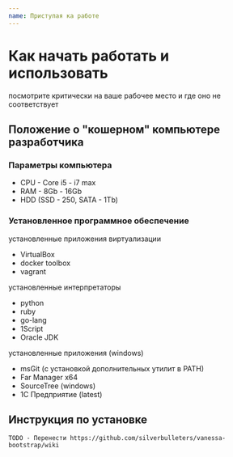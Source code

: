 ```yaml
---
name: Приступая ка работе
---
```


# Как начать работать и использовать

посмотрите критически на ваше рабочее место и где оно не соответствует 

## Положение о "кошерном" компьютере разработчика

### Параметры компьютера

* CPU - Core i5 - i7 max
* RAM - 8Gb - 16Gb
* HDD (SSD - 250, SATA - 1Tb)

### Установленное программное обеспечение  

установленные приложения виртуализации

* VirtualBox
* docker toolbox
* vagrant

установленные интерпретаторы

* python
* ruby
* go-lang
* 1Script
* Oracle JDK

установленные приложения (windows)

* msGit (с установкой дополнительных утилит в PATH)
* Far Manager x64
* SourceTree (windows)
* 1С Предприятие (latest)



## Инструкция по установке

```
TODO - Перенести https://github.com/silverbulleters/vanessa-bootstrap/wiki
```